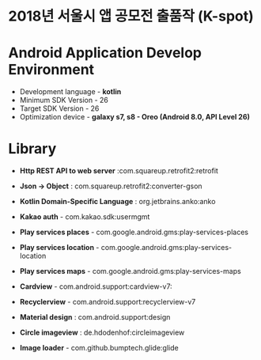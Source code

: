 # 2018년 서울시 앱 공모전 출품작 (K-spot)

# Android Application Develop Environment
* Development language - **kotlin**
* Minimum SDK Version - 26
* Target SDK Version - 26
* Optimization device - **galaxy s7, s8 - Oreo (Android 8.0, API Level 26)**

# Library
* **Http REST API to web server** :com.squareup.retrofit2:retrofit 
* **Json -> Object** : com.squareup.retrofit2:converter-gson

* **Kotlin Domain-Specific Language** : org.jetbrains.anko:anko

* **Kakao auth** - com.kakao.sdk:usermgmt

* **Play services places** - com.google.android.gms:play-services-places
* **Play services location** - com.google.android.gms:play-services-location
* **Play services maps** - com.google.android.gms:play-services-maps

* **Cardview** - com.android.support:cardview-v7:
* **Recyclerview** - com.android.support:recyclerview-v7
* **Material design** : com.android.support:design
* **Circle imageview** : de.hdodenhof:circleimageview
* **Image loader** - com.github.bumptech.glide:glide 
